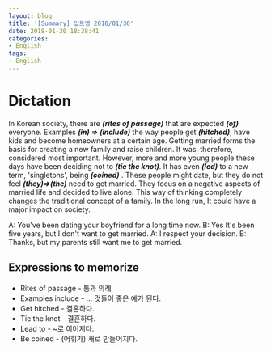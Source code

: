 ```yaml
---
layout: blog
title: '[Summary] 입트영 2018/01/30'
date: 2018-01-30 18:38:41
categories:
- English
tags:
- English
---
```


# Dictation
In Korean society, there are ***(rites of passage)*** that are expected ***(of)*** everyone. Examples ***(~~in~~) => (include)*** the way people get ***(hitched)***, have kids and become homeowners at a certain age. Getting married forms the basis for creating a new family and raise children. It was, therefore, considered most important. However, more and more young people these days have been deciding not to ***(tie the knot)***. It has even ***(led)*** to a new term, 'singletons', being ***(coined)*** . These people might date, but they do not feel ***(~~they~~)=>(the)*** need to get married. They focus on a negative aspects of married life and decided to live alone. This way of thinking completely changes the traditional concept of a family. In the long run, It could have a major impact on society.

A: You've been dating your boyfriend for a long time now.
B: Yes It's been five years, but I don't want to get married.
A: I respect your decision.
B: Thanks, but my parents still want me to get married.

## Expressions to memorize

- Rites of passage - 통과 의례
- Examples include - … 것들이 좋은 예가 된다.
- Get hitched - 결혼하다.
- Tie the knot - 결혼하다.
- Lead to - ~로 이어지다.
- Be coined - (어휘가) 새로 만들어지다.

